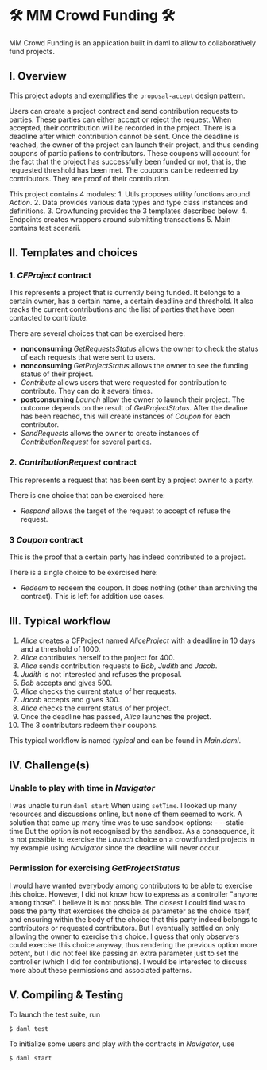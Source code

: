 # 🛠️ MM Crowd Funding 🛠️ 
MM Crowd Funding is an application built in daml to allow to collaboratively fund projects.

## I. Overview 

This project adopts and exemplifies the `proposal-accept` design pattern. 

Users can create a project contract and send contribution requests to parties. These parties can either accept or reject the request. When accepted, their contribution will be recorded in the project. There is a deadline after which contribution cannot be sent. Once the deadline is reached, the owner of the project can launch their project, and thus sending coupons of participations to contributors. These coupons will account for the fact that the project has successfully been funded or not, that is, the requested threshold has been met. The coupons can be redeemed by contributors. They are proof of their contribution.

This project contains 4 modules:
    1. Utils proposes utility functions around _Action_.
    2. Data provides various data types and type class instances and definitions.
    3. Crowfunding provides the 3 templates described below.
    4. Endpoints creates wrappers around submitting transactions
    5. Main contains test scenarii.

## II. Templates and choices

### 1. _CFProject_ contract

This represents a project that is currently being funded. It belongs to a certain owner, has a certain name, a certain deadline and threshold. It also tracks the current contributions and the list of parties that have been contacted to contribute.

There are several choices that can be exercised here:
- **nonconsuming** _GetRequestsStatus_ allows the owner to check the status of each requests that were sent to users.
- **nonconsuming** _GetProjectStatus_ allows the owner to see the funding status of their project.
- _Contribute_ allows users that were requested for contribution to contribute. They can do it several times.
- **postconsuming** _Launch_ allow the owner to launch their project. The outcome depends on the result of _GetProjectStatus_. After the dealine has been reached, this will create instances of _Coupon_ for each contributor.
- _SendRequests_ allows the owner to create instances of _ContributionRequest_ for several parties.

### 2. _ContributionRequest_ contract

This represents a request that has been sent by a project owner to a party.

There is one choice that can be exercised here:
- _Respond_ allows the target of the request to accept of refuse the request.

### 3 _Coupon_ contract

This is the proof that a certain party has indeed contributed to a project.

There is a single choice to be exercised here:
- _Redeem_ to redeem the coupon. It does nothing (other than archiving the contract). This is left for addition use cases.

## III. Typical workflow

  1. _Alice_ creates a CFProject named _AliceProject_ with a deadline in 10 days and a threshold of 1000.
  2. _Alice_ contributes herself to the project for 400.
  3. _Alice_ sends contribution requests to _Bob_, _Judith_ and _Jacob_.
  4. _Judith_ is not interested and refuses the proposal.
  5. _Bob_ accepts and gives 500.
  6. _Alice_ checks the current status of her requests.
  7. _Jacob_ accepts and gives 300.
  8. _Alice_ checks the current status of her project.
  9. Once the deadline has passed, _Alice_ launches the project.
  10. The 3 contributors redeem their coupons.

This typical workflow is named _typical_ and can be found in _Main.daml_.

## IV. Challenge(s)

### Unable to play with time in _Navigator_

I was unable tu run `daml start` When using `setTime`. 
I looked up many resources and discussions online, but none of them seemed to work.
A solution that came up many time was to use
    sandbox-options:
    - --static-time
But the option is not recognised by the sandbox.
As a consequence, it is not possible tu exercise the _Launch_ choice on a crowdfunded projects in my example using _Navigator_ since the deadline will never occur.

### Permission for exercising _GetProjectStatus_

I would have wanted everybody among contributors to be able to exercise this choice. However, I did not know how to express as a controller "anyone among those". I believe it is not possible. The closest I could find was to pass the party that exercises the choice as parameter as the choice itself, and ensuring within the body of the choice that this party indeed belongs to contributors or requested contributors. But I eventually settled on only allowing the owner to exercise this choice. I guess that only observers could exercise this choice anyway, thus rendering the previous option more potent, but I did not feel like passing an extra parameter just to set the controller (which I did for contributions). I would be interested to discuss more about these permissions and associated patterns.

## V. Compiling & Testing

To launch the test suite, run
```
$ daml test
```
To initialize some users and play with the contracts in _Navigator_, use
```
$ daml start
```